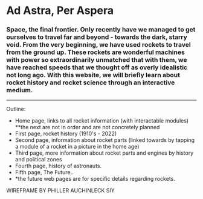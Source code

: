# Ad Astra, Per Aspera

### Space, the final frontier. Only recently have we managed to get ourselves to travel far and beyond - towards the dark, starry void. From the very beginning, we have used rockets to travel from the ground up. These rockets are wonderful machines with power so extraordinarily unmatched that with them, we have reached speeds that we thought off as overly idealistic not long ago. With this website, we will briefly learn about rocket history and rocket science through an interactive medium.

---

Outline:
- Home page, links to all rocket information (with interactable modules)
**the next are not in order and are not concretely planned
- First page, rocket history (1910's - 2022)
- Second page, information about rocket parts (linked towards by tapping a module of a rocket in a picture in the home age)
- Third page, more information about rocket parts and engines by history and political zones
- Fourth page, history of astronauts.
- Fifth page, The Future..
- *the future web pages are for specific details regarding rockets.

WIREFRAME BY PHILLER AUCHINLECK SIY
